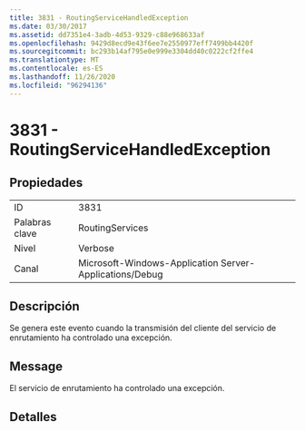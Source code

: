 ```yaml
---
title: 3831 - RoutingServiceHandledException
ms.date: 03/30/2017
ms.assetid: dd7351e4-3adb-4d53-9329-c88e968633af
ms.openlocfilehash: 9429d8ecd9e43f6ee7e2550977eff7499bb4420f
ms.sourcegitcommit: bc293b14af795e0e999e3304dd40c0222cf2ffe4
ms.translationtype: MT
ms.contentlocale: es-ES
ms.lasthandoff: 11/26/2020
ms.locfileid: "96294136"
---
```

# <a name="3831---routingservicehandledexception"></a>3831 - RoutingServiceHandledException

## <a name="properties"></a>Propiedades  
  
|||  
|-|-|  
|ID|3831|  
|Palabras clave|RoutingServices|  
|Nivel|Verbose|  
|Canal|Microsoft-Windows-Application Server-Applications/Debug|  
  
## <a name="description"></a>Descripción  

 Se genera este evento cuando la transmisión del cliente del servicio de enrutamiento ha controlado una excepción.  
  
## <a name="message"></a>Message  

 El servicio de enrutamiento ha controlado una excepción.  
  
## <a name="details"></a>Detalles
